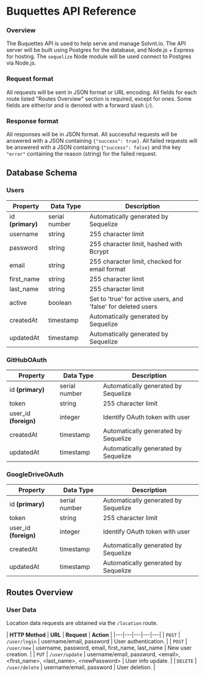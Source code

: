 # Buquettes API Reference

### Overview

The Buquettes API is used to help serve and manage Solvnt.io. The API server will be built using Postgres for the database, and Node.js + Express for hosting. The `sequelize` Node module will be used connect to Postgres via Node.js. 

### Request format

All requests will be sent in JSON format or URL encoding. All fields for each route listed "Routes Overview" section is required, except for <optional> ones. Some fields are either/or and is denoted with a forward slash (`/`).

### Response format

All responses will be in JSON format. All successful requests will be answered with a JSON containing `{"success": true}`. All failed requests will be answered with a JSON containing `{"success": false}` and the key `"error"` containing the reason (string) for the failed request.

## Database Schema

### Users

| **Property** | **Data Type** | **Description** |
|---|---|---|
| id **(primary)** | serial number | Automatically generated by Sequelize |
| username | string |  255 character limit |
| password | string | 255 character limit, hashed with Bcrypt |
| email | string | 255 character limit, checked for email format |
| first_name | string | 255 character limit |
| last_name | string | 255 character limit |
| active | boolean | Set to 'true' for active users, and 'false' for deleted users |
| createdAt | timestamp | Automatically generated by Sequelize |
| updatedAt | timestamp | Automatically generated by Sequelize |

### GitHubOAuth

| **Property** | **Data Type** | **Description** |
|---|---|---|
| id **(primary)** | serial number | Automatically generated by Sequelize |
| token | string | 255 character limit |
| user_id **(foreign)** | integer | Identify OAuth token with user |
| createdAt | timestamp | Automatically generated by Sequelize |
| updatedAt | timestamp | Automatically generated by Sequelize |

### GoogleDriveOAuth

| **Property** | **Data Type** | **Description** |
|---|---|---|
| id **(primary)** | serial number | Automatically generated by Sequelize |
| token | string | 255 character limit |
| user_id **(foreign)** | integer | Identify OAuth token with user |
| createdAt | timestamp | Automatically generated by Sequelize |
| updatedAt | timestamp | Automatically generated by Sequelize |

## Routes Overview

### User Data

Location data requests are obtained via the `/location` route.

| **HTTP Method** | **URL** | **Request** | **Action** |
|---|---|---|---|---|
| `POST` | `/user/login` | username/email, password | User authentication. |
| `POST` | `/user/new` | username, password, email, first\_name, last\_name | New user creation. |
| `PUT` | `/user/update` | username/email, password, \<email\>, \<first\_name\>, \<last\_name\>, \<newPassword\> | User info update. |
| `DELETE` | `/user/delete` | username/email, password | User deletion. |